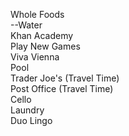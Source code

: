 Whole Foods  
--Water  
Khan Academy  
Play New Games  
Viva Vienna  
Pool  
Trader Joe's (Travel Time)  
Post Office  (Travel Time)  
Cello  
Laundry  
Duo Lingo  
